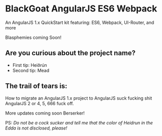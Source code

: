 BlackGoat AngularJS ES6 Webpack
=============================

An AngularJS 1.x QuickStart kit featuring: ES6, Webpack, UI-Router, and more

Blasphemies coming Soon!

Are you curious about the project name?
---

* First tip: Heiðrún
* Second tip: Mead

The trail of tears is:
---

How to migrate an AngularJS 1.x project to AngularJS suck fucking shit AngularJS 2 or 4, 5, 666 fuck off.

More updates coming soon Berserker!

PS: _Do not be a cock sucker and tell me that the color of Heidrun in the Edda is not disclosed, please!_





